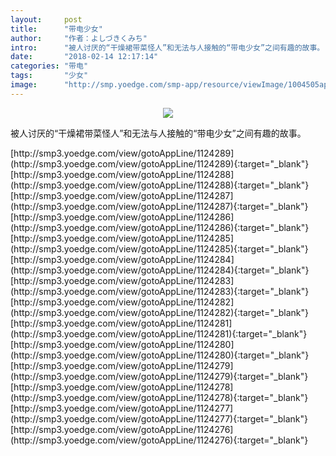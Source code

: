 ```yaml
---
layout:     post
title:      "带电少女"
author:     "作者：よしづきくみち"
intro:      "被人讨厌的“干燥裙带菜怪人”和无法与人接触的“带电少女”之间有趣的故事。"
date:       "2018-02-14 12:17:14"
categories: "带电"
tags:       "少女"
image:      "http://smp.yoedge.com/smp-app/resource/viewImage/1004505appline.png"
---
```

<div style="text-align: center">
<p><img src="http://smp.yoedge.com/smp-app/resource/viewImage/1004505appline.png"/></p>
</div>
<p class="post-meta">
<span>被人讨厌的“干燥裙带菜怪人”和无法与人接触的“带电少女”之间有趣的故事。</span>
</p>
[http://smp3.yoedge.com/view/gotoAppLine/1124289](http://smp3.yoedge.com/view/gotoAppLine/1124289){:target="_blank"}
[http://smp3.yoedge.com/view/gotoAppLine/1124288](http://smp3.yoedge.com/view/gotoAppLine/1124288){:target="_blank"}
[http://smp3.yoedge.com/view/gotoAppLine/1124287](http://smp3.yoedge.com/view/gotoAppLine/1124287){:target="_blank"}
[http://smp3.yoedge.com/view/gotoAppLine/1124286](http://smp3.yoedge.com/view/gotoAppLine/1124286){:target="_blank"}
[http://smp3.yoedge.com/view/gotoAppLine/1124285](http://smp3.yoedge.com/view/gotoAppLine/1124285){:target="_blank"}
[http://smp3.yoedge.com/view/gotoAppLine/1124284](http://smp3.yoedge.com/view/gotoAppLine/1124284){:target="_blank"}
[http://smp3.yoedge.com/view/gotoAppLine/1124283](http://smp3.yoedge.com/view/gotoAppLine/1124283){:target="_blank"}
[http://smp3.yoedge.com/view/gotoAppLine/1124282](http://smp3.yoedge.com/view/gotoAppLine/1124282){:target="_blank"}
[http://smp3.yoedge.com/view/gotoAppLine/1124281](http://smp3.yoedge.com/view/gotoAppLine/1124281){:target="_blank"}
[http://smp3.yoedge.com/view/gotoAppLine/1124280](http://smp3.yoedge.com/view/gotoAppLine/1124280){:target="_blank"}
[http://smp3.yoedge.com/view/gotoAppLine/1124279](http://smp3.yoedge.com/view/gotoAppLine/1124279){:target="_blank"}
[http://smp3.yoedge.com/view/gotoAppLine/1124278](http://smp3.yoedge.com/view/gotoAppLine/1124278){:target="_blank"}
[http://smp3.yoedge.com/view/gotoAppLine/1124277](http://smp3.yoedge.com/view/gotoAppLine/1124277){:target="_blank"}
[http://smp3.yoedge.com/view/gotoAppLine/1124276](http://smp3.yoedge.com/view/gotoAppLine/1124276){:target="_blank"}


